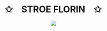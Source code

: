 <p align="center">
    <h1 align="center">✩&emsp;STROE FLORIN&emsp;✩</h1>
</p>

<p align="center">
    <img src="https://stroe.dev/helloworld5.svg">
</p>


